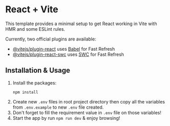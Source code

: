 # React + Vite

This template provides a minimal setup to get React working in Vite with HMR and some ESLint rules.

Currently, two official plugins are available:

- [@vitejs/plugin-react](https://github.com/vitejs/vite-plugin-react/blob/main/packages/plugin-react/README.md) uses [Babel](https://babeljs.io/) for Fast Refresh
- [@vitejs/plugin-react-swc](https://github.com/vitejs/vite-plugin-react-swc) uses [SWC](https://swc.rs/) for Fast Refresh

## Installation & Usage

1. Install the packages:
    ```shell
    npm install
    ```
2. Create new `.env` files in root project directory then copy all the variables from `.env.example` to new `.env` file created.
3. Don't forget to fill the requirement value in `.env` file on those variables!
4. Start the app by run `npm run dev` & enjoy browsing! 